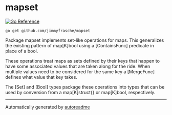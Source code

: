 # mapset
[![Go Reference](https://pkg.go.dev/badge/github.com/jimmyfrasche/mapset.svg)](https://pkg.go.dev/github.com/jimmyfrasche/mapset)

```shell
go get github.com/jimmyfrasche/mapset
```


Package mapset implements set-like operations for maps. This generalizes the existing pattern of map\[K]bool using a \[ContainsFunc] predicate in place of a bool.

These operations treat maps as sets defined by their keys that happen to have some associated values that are taken along for the ride. When multiple values need to be considered for the same key a \[MergeFunc] defines what value that key takes.

The \[Set] and \[Bool] types package these operations into types that can be used by conversion from a map\[K]struct{} or map\[K]bool, respectively.


---
Automatically generated by [autoreadme](https://github.com/jimmyfrasche/autoreadme)
